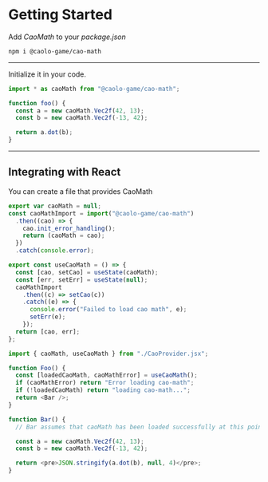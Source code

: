 # Getting Started

Add _CaoMath_ to your _package.json_

```bash
npm i @caolo-game/cao-math
```

---

Initialize it in your code.

```javascript
import * as caoMath from "@caolo-game/cao-math";

function foo() {
  const a = new caoMath.Vec2f(42, 13);
  const b = new caoMath.Vec2f(-13, 42);

  return a.dot(b);
}
```

---

## Integrating with React

You can create a file that provides CaoMath

```javascript
export var caoMath = null;
const caoMathImport = import("@caolo-game/cao-math")
  .then((cao) => {
    cao.init_error_handling();
    return (caoMath = cao);
  })
  .catch(console.error);

export const useCaoMath = () => {
  const [cao, setCao] = useState(caoMath);
  const [err, setErr] = useState(null);
  caoMathImport
    .then((c) => setCao(c))
    .catch((e) => {
      console.error("Failed to load cao math", e);
      setErr(e);
    });
  return [cao, err];
};
```

```javascript
import { caoMath, useCaoMath } from "./CaoProvider.jsx";

function Foo() {
  const [loadedCaoMath, caoMathError] = useCaoMath();
  if (caoMathError) return "Error loading cao-math";
  if (!loadedCaoMath) return "loading cao-math...";
  return <Bar />;
}

function Bar() {
  // Bar assumes that caoMath has been loaded successfully at this point

  const a = new caoMath.Vec2f(42, 13);
  const b = new caoMath.Vec2f(-13, 42);

  return <pre>JSON.stringify(a.dot(b), null, 4)</pre>;
}
```
